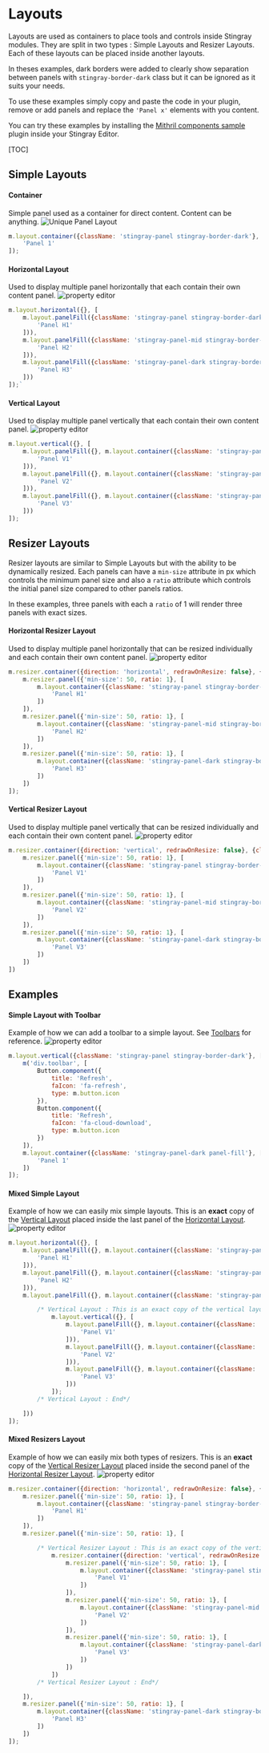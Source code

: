 # Layouts
Layouts are used as containers to place tools and controls inside Stingray modules. They are split in two types : Simple Layouts and Resizer Layouts. Each of these layouts can be placed inside another layouts.

In theses examples, dark borders were added to clearly show separation between panels with `stingray-border-dark` class but it can be ignored as it suits your needs.

To use these examples simply copy and paste the code in your plugin, remove or add panels and replace the `'Panel x'` elements with you content.

You can try these examples by installing the [Mithril components sample](https://github.com/AutodeskGames/stingray-plugin-api-samples/tree/develop/samples/mithril_components) plugin inside your Stingray Editor.

[TOC]

## Simple Layouts

#### Container<a name="container-layout"></a>
Simple panel used as a container for direct content. Content can be anything.
![Unique Panel Layout](../images/layouts-simple.png)
```javascript
m.layout.container({className: 'stingray-panel stingray-border-dark'}, [
    'Panel 1'
]);
```

#### Horizontal Layout<a name="horizontal-layout"></a>
Used to display multiple panel horizontally that each contain their own content panel.
![property editor](../images/layouts-simple-horizontal.png)
```javascript
m.layout.horizontal({}, [
    m.layout.panelFill({className: 'stingray-panel stingray-border-dark'}, m.layout.container({}, [
        'Panel H1'
    ])),
    m.layout.panelFill({className: 'stingray-panel-mid stingray-border-dark'}, m.layout.container({}, [
        'Panel H2'
    ])),
    m.layout.panelFill({className: 'stingray-panel-dark stingray-border-dark'}, m.layout.container({}, [
        'Panel H3'
    ]))
]);`
```

#### Vertical Layout<a name="vertical-layout"></a>
Used to display multiple panel vertically that each contain their own content panel.
![property editor](../images/layouts-simple-vertical.png)
```javascript
m.layout.vertical({}, [
    m.layout.panelFill({}, m.layout.container({className: 'stingray-panel stingray-border-dark'}, [
        'Panel V1'
    ])),
    m.layout.panelFill({}, m.layout.container({className: 'stingray-panel-mid stingray-border-dark'}, [
        'Panel V2'
    ])),
    m.layout.panelFill({}, m.layout.container({className: 'stingray-panel-dark stingray-border-dark'}, [
        'Panel V3'
    ]))
]);
```


## Resizer Layouts
Resizer layouts are similar to Simple Layouts but with the ability to be dynamically resized. Each panels can have a `min-size` attribute in px which controls the minimum panel size and also a `ratio` attribute which controls the initial panel size compared to other panels ratios.

In these examples, three panels with each a `ratio` of 1 will render three panels with exact sizes.

#### Horizontal Resizer Layout<a name="horizontal-resizer-layout"></a>
Used to display multiple panel horizontally that can be resized individually and each contain their own content panel.
![property editor](../images/layouts-resizer-horizontal.png)
```javascript
m.resizer.container({direction: 'horizontal', redrawOnResize: false}, {className: 'fullscreen'}, [
    m.resizer.panel({'min-size': 50, ratio: 1}, [
        m.layout.container({className: 'stingray-panel stingray-border-dark'}, [
            'Panel H1'
        ])
    ]),
    m.resizer.panel({'min-size': 50, ratio: 1}, [
        m.layout.container({className: 'stingray-panel-mid stingray-border-dark'}, [
            'Panel H2'
        ])
    ]),
    m.resizer.panel({'min-size': 50, ratio: 1}, [
        m.layout.container({className: 'stingray-panel-dark stingray-border-dark'}, [
            'Panel H3'
        ])
    ])
]);
```

#### Vertical Resizer Layout<a name="vertical-resizer-layout"></a>
Used to display multiple panel vertically that can be resized individually and each contain their own content panel.
![property editor](../images/layouts-resizer-vertical.png)
```javascript
m.resizer.container({direction: 'vertical', redrawOnResize: false}, {className: 'fullscreen'}, [
    m.resizer.panel({'min-size': 50, ratio: 1}, [
        m.layout.container({className: 'stingray-panel stingray-border-dark'}, [
            'Panel V1'
        ])
    ]),
    m.resizer.panel({'min-size': 50, ratio: 1}, [
        m.layout.container({className: 'stingray-panel-mid stingray-border-dark'}, [
            'Panel V2'
        ])
    ]),
    m.resizer.panel({'min-size': 50, ratio: 1}, [
        m.layout.container({className: 'stingray-panel-dark stingray-border-dark'}, [
            'Panel V3'
        ])
    ])
])
```

## Examples

#### Simple Layout with Toolbar<a name="simple-layout-toolbar"></a>
Example of how we can add a toolbar to a simple layout. See [Toolbars]() for reference.
![property editor](../images/layouts-simple-toolbar.png)
```javascript
m.layout.vertical({className: 'stingray-panel stingray-border-dark'}, [
    m('div.toolbar', [
        Button.component({
            title: 'Refresh',
            faIcon: 'fa-refresh',
            type: m.button.icon
        }),
        Button.component({
            title: 'Refresh',
            faIcon: 'fa-cloud-download',
            type: m.button.icon
        })
    ]),
    m.layout.container({className: 'stingray-panel-dark panel-fill'}, [
        'Panel 1'
    ])
]);
```

#### Mixed Simple Layout<a name="mixed-simple-layout"></a>
Example of how we can easily mix simple layouts. This is an **exact** copy of the [Vertical Layout](#vertical-layout) placed inside the last panel of the [Horizontal Layout](#horizontal-layout).
![property editor](../images/layouts-simple-mix.png)
```javascript
m.layout.horizontal({}, [
    m.layout.panelFill({}, m.layout.container({className: 'stingray-panel stingray-border-dark'}, [
        'Panel H1'
    ])),
    m.layout.panelFill({}, m.layout.container({className: 'stingray-panel-mid stingray-border-dark'}, [
        'Panel H2'
    ])),
    m.layout.panelFill({}, m.layout.container({className: 'stingray-panel-dark'}, [

        /* Vertical Layout : This is an exact copy of the vertical layout */
            m.layout.vertical({}, [
                m.layout.panelFill({}, m.layout.container({className: 'stingray-panel stingray-border-dark'}, [
                    'Panel V1'
                ])),
                m.layout.panelFill({}, m.layout.container({className: 'stingray-panel-mid stingray-border-dark'}, [
                    'Panel V2'
                ])),
                m.layout.panelFill({}, m.layout.container({className: 'stingray-panel-dark stingray-border-dark'}, [
                    'Panel V3'
                ]))
            ]);
		/* Vertical Layout : End*/

    ]))
]);
```

#### Mixed Resizers Layout<a name="mixed-resizers-layout"></a>
Example of how we can easily mix both types of resizers. This is an **exact** copy of the [Vertical Resizer Layout](#vertical-resizer-layout) placed inside the second panel of the [Horizontal Resizer Layout](#horizontal-resizer-layout).
![property editor](../images/layouts-resizer-mix.png)
```javascript
m.resizer.container({direction: 'horizontal', redrawOnResize: false}, {className: 'fullscreen'}, [
    m.resizer.panel({'min-size': 50, ratio: 1}, [
        m.layout.container({className: 'stingray-panel stingray-border-dark'}, [
            'Panel H1'
        ])
    ]),
    m.resizer.panel({'min-size': 50, ratio: 1}, [

        /* Vertical Resizer Layout : This is an exact copy of the vertical resizer layout */
            m.resizer.container({direction: 'vertical', redrawOnResize: false}, {className: 'fullscreen'}, [
                m.resizer.panel({'min-size': 50, ratio: 1}, [
                    m.layout.container({className: 'stingray-panel stingray-border-dark'}, [
                        'Panel V1'
                    ])
                ]),
                m.resizer.panel({'min-size': 50, ratio: 1}, [
                    m.layout.container({className: 'stingray-panel-mid stingray-border-dark'}, [
                        'Panel V2'
                    ])
                ]),
                m.resizer.panel({'min-size': 50, ratio: 1}, [
                    m.layout.container({className: 'stingray-panel-dark stingray-border-dark'}, [
                        'Panel V3'
                    ])
                ])
            ])
		/* Vertical Resizer Layout : End*/

    ]),
    m.resizer.panel({'min-size': 50, ratio: 1}, [
        m.layout.container({className: 'stingray-panel-dark stingray-border-dark'}, [
            'Panel H3'
        ])
    ])
]);
```